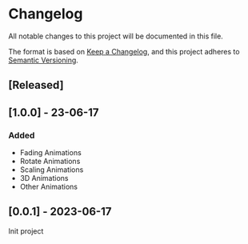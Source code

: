 # Changelog

All notable changes to this project will be documented in this file.

The format is based on [Keep a Changelog](https://keepachangelog.com/en/1.0.0/),
and this project adheres to [Semantic Versioning](https://semver.org/spec/v2.0.0.html).

## [Released]

## [1.0.0] - 23-06-17

### Added

- Fading Animations
- Rotate Animations
- Scaling Animations
- 3D Animations
- Other Animations

## [0.0.1] - 2023-06-17

Init project
